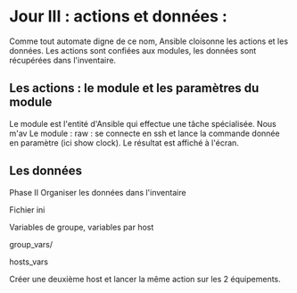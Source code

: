 # Jour III :  actions et données :

Comme tout automate digne de ce nom, Ansible cloisonne les actions et les données. Les actions sont confiées aux modules, les données sont récupérées dans l'inventaire.

## Les actions : le module et les paramètres du module
Le module est l'entité d'Ansible qui effectue une tâche spécialisée. Nous m'av
Le module : raw : se connecte en ssh et lance la commande donnée en paramètre (ici show clock). Le résultat est affiché à l&#39;écran.

## Les données

Phase II Organiser les données dans l&#39;inventaire

Fichier ini

Variables de groupe, variables par host

group\_vars/

hosts\_vars

Créer une deuxième host et lancer la même action sur les 2 équipements.

<!--stackedit_data:
eyJoaXN0b3J5IjpbMjE3MDAwOTU4LDE5NjAxNDQ0MTBdfQ==
-->